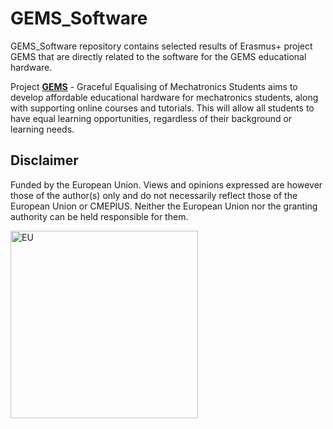 # GEMS_Software
GEMS_Software repository contains selected results of Erasmus+ project GEMS that are directly related to the software for the GEMS educational hardware.

Project [**GEMS**](https://gems-erasmus.eu/) - Graceful Equalising of Mechatronics Students aims to develop affordable educational hardware for mechatronics students, along with supporting online courses and tutorials. This will allow all students to have equal learning opportunities, regardless of their background or learning needs.

## Disclaimer
Funded by the European Union. Views and opinions expressed are however those of the author(s) only and do not necessarily reflect those of the European Union or CMEPIUS. Neither the European Union nor the granting authority can be held responsible for them.

<img src="https://gems-erasmus.eu/assets/img/about/EU.png" alt="EU" width="300">
